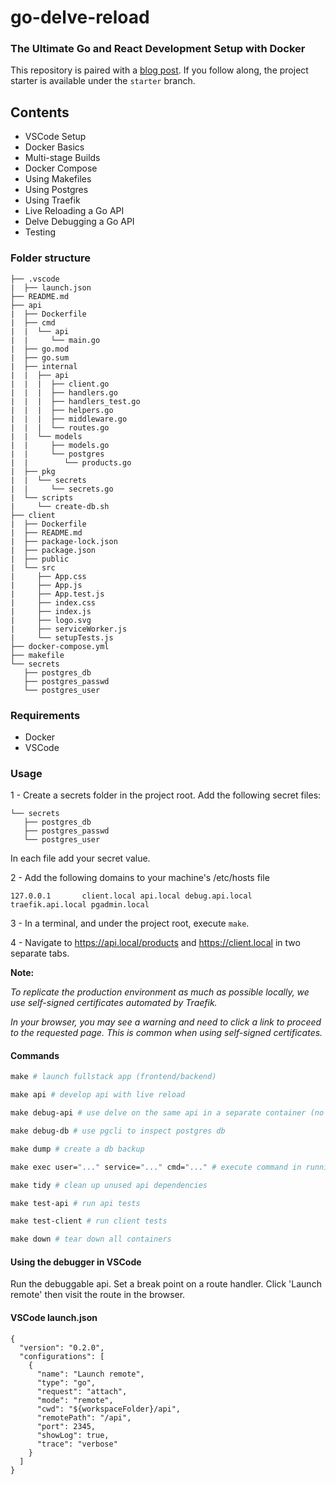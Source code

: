 # go-delve-reload

### The Ultimate Go and React Development Setup with Docker

This repository is paired with a [blog post](https://blog.ivorscott.com/ultimate-go-react-development-setup-with-docker). If you follow along, the project starter is available under the `starter` branch.

## Contents

- VSCode Setup
- Docker Basics
- Multi-stage Builds
- Docker Compose
- Using Makefiles
- Using Postgres
- Using Traefik
- Live Reloading a Go API
- Delve Debugging a Go API
- Testing

### Folder structure

```
├── .vscode
|  ├── launch.json
├── README.md
├── api
|  ├── Dockerfile
|  ├── cmd
|  |  └── api
|  |     └── main.go
|  ├── go.mod
|  ├── go.sum
|  ├── internal
|  |  ├── api
|  |  |  ├── client.go
|  |  |  ├── handlers.go
|  |  |  ├── handlers_test.go
|  |  |  ├── helpers.go
|  |  |  ├── middleware.go
|  |  |  └── routes.go
|  |  └── models
|  |     ├── models.go
|  |     └── postgres
|  |        └── products.go
|  ├── pkg
|  |  └── secrets
|  |     └── secrets.go
|  └── scripts
|     └── create-db.sh
├── client
|  ├── Dockerfile
|  ├── README.md
|  ├── package-lock.json
|  ├── package.json
|  ├── public
|  └── src
|     ├── App.css
|     ├── App.js
|     ├── App.test.js
|     ├── index.css
|     ├── index.js
|     ├── logo.svg
|     ├── serviceWorker.js
|     └── setupTests.js
├── docker-compose.yml
├── makefile
└── secrets
   ├── postgres_db
   ├── postgres_passwd
   └── postgres_user
```

### Requirements

- Docker
- VSCode

### Usage

1 - Create a secrets folder in the project root.
Add the following secret files:

```
└── secrets
   ├── postgres_db
   ├── postgres_passwd
   └── postgres_user
```

In each file add your secret value.

2 - Add the following domains to your machine's /etc/hosts file

```
127.0.0.1       client.local api.local debug.api.local traefik.api.local pgadmin.local
```

3 - In a terminal, and under the project root, execute `make`.

4 - Navigate to https://api.local/products and https://client.local in two separate tabs.

**Note:**

_To replicate the production environment as much as possible locally, we use self-signed certificates automated by Traefik._

_In your browser, you may see a warning and need to click a link to proceed to the requested page. This is common when using self-signed certificates._

#### Commands

```makefile
make # launch fullstack app (frontend/backend)

make api # develop api with live reload

make debug-api # use delve on the same api in a separate container (no live reload)

make debug-db # use pgcli to inspect postgres db

make dump # create a db backup

make exec user="..." service="..." cmd="..." # execute command in running container

make tidy # clean up unused api dependencies

make test-api # run api tests

make test-client # run client tests

make down # tear down all containers

```

#### Using the debugger in VSCode

Run the debuggable api. Set a break point on a route handler. Click 'Launch remote' then visit the route in the browser.

#### VSCode launch.json

```
{
  "version": "0.2.0",
  "configurations": [
    {
      "name": "Launch remote",
      "type": "go",
      "request": "attach",
      "mode": "remote",
      "cwd": "${workspaceFolder}/api",
      "remotePath": "/api",
      "port": 2345,
      "showLog": true,
      "trace": "verbose"
    }
  ]
}

```
